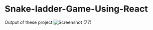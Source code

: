 # Snake-ladder-Game-Using-React
Output of these project
![Screenshot (77)](https://github.com/Madhanjetti/Snake-ladder-Game-Using-React/assets/106460217/8c7667fc-f576-4d75-93d1-322501987047)
